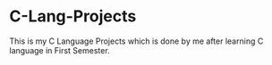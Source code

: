 # C-Lang-Projects
This is my C Language Projects
which is done by me after learning C language in First Semester. 
